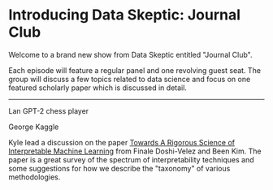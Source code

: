# Introducing Data Skeptic: Journal Club

Welcome to a brand new show from Data Skeptic entitled "Journal Club".

Each episode will feature a regular panel and one revolving guest seat.  The group will discuss a few topics related to data science and focus on one featured scholarly paper which is discussed in detail.

----------------------------------

Lan GPT-2 chess player

George Kaggle


Kyle lead a discussion on the paper [Towards A Rigorous Science of Interpretable Machine Learning](https://arxiv.org/abs/1702.08608) from Finale Doshi-Velez and Been Kim.  The paper is a great survey of the spectrum of interpretability techniques and some suggestions for how we describe the "taxonomy" of various methodologies.
